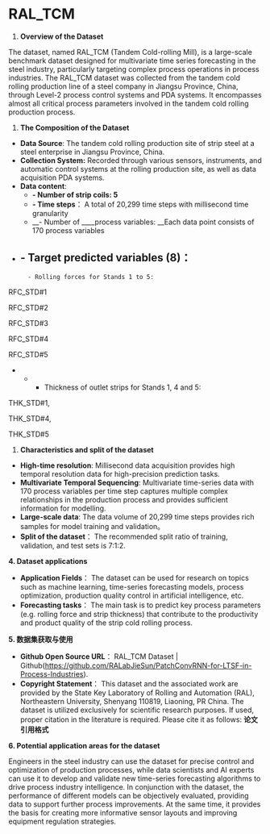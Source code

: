 # RAL_TCM
1. __Overview of the Dataset__

The dataset, named RAL\_TCM \(Tandem Cold\-rolling Mill\), is a large\-scale benchmark dataset designed for multivariate time series forecasting in the steel industry, particularly targeting complex process operations in process industries\. The RAL\_TCM dataset was collected from the tandem cold rolling production line of a steel company in Jiangsu Province, China, through Level\-2 process control systems and PDA systems\. It encompasses almost all critical process parameters involved in the tandem cold rolling production process\. 

1. __The Composition of the Dataset__

- __Data Source__: The tandem cold rolling production site of strip steel at a steel enterprise in Jiangsu Province, China\.
- __Collection System:__ Recorded through various sensors, instruments, and automatic control systems at the rolling production site, as well as data acquisition PDA systems\.
- __Data content__:
	- __\- Number of strip coils: 5__ 
	- __\- Time steps__： A total of 20,299 time steps with millisecond time granularity
	- __\- Number of __<a id="_Hlk174529752"></a>__process variables: __Each data point consists of 170 process variables
- __\- Target predicted variables \(8\)__：
	- 
		- Rolling forces for Stands 1 to 5:

RFC\_STD\#1

RFC\_STD\#2

RFC\_STD\#3

RFC\_STD\#4

RFC\_STD\#5

- 
	- 
		- Thickness of outlet strips for Stands 1, 4 and 5:

THK\_STD\#1, 

THK\_STD\#4, 

THK\_STD\#5

1. __Characteristics and split of the dataset__

- __High\-time resolution__: Millisecond data acquisition provides high temporal resolution data for high\-precision prediction tasks\.
- __Multivariate Temporal Sequencing__: Multivariate time\-series data with 170 process variables per time step captures multiple complex relationships in the production process and provides sufficient information for modelling\.
- __Large\-scale data__: The data volume of 20,299 time steps provides rich samples for model training and validation。
- __Split of the dataset__： The recommended split ratio of training, validation, and test sets is 7:1:2\.

__4\.	Dataset applications__

- __Application Fields__： The dataset can be used for research on topics such as machine learning, time\-series forecasting models, process optimization, production quality control in artificial intelligence, etc\.
- __Forecasting tasks__： The main task is to predict key process parameters \(e\.g\. rolling force and strip thickness\) that contribute to the productivity and product quality of the strip cold rolling process\.

__5\.	数据集获取与使用__

- <a id="_Hlk171778125"></a>__Github Open Source URL__： RAL\_TCM Dataset | Github\(https://github.com/RALabJieSun/PatchConvRNN-for-LTSF-in-Process-Industries).
- __Copyright Statement__： This dataset and the associated work are provided by the State Key Laboratory of Rolling and Automation \(RAL\), Northeastern University, Shenyang 110819, Liaoning, PR China\. The dataset is utilized exclusively for scientific research purposes\. If used, proper citation in the literature is required\. Please cite it as follows: __论文引用格式__

__6\.	Potential application areas for the dataset__

Engineers in the steel industry can use the dataset for precise control and optimization of production processes, while data scientists and AI experts can use it to develop and validate new time\-series forecasting algorithms to drive process industry intelligence\. In conjunction with the dataset, the performance of different models can be objectively evaluated, providing data to support further process improvements\. At the same time, it provides the basis for creating more informative sensor layouts and improving equipment regulation strategies\.
